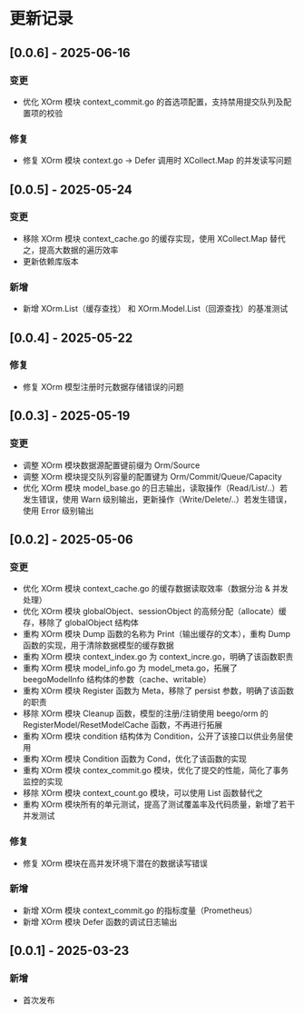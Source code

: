 # 更新记录

## [0.0.6] - 2025-06-16
### 变更
- 优化 XOrm 模块 context_commit.go 的首选项配置，支持禁用提交队列及配置项的校验

### 修复
- 修复 XOrm 模块 context.go -> Defer 调用时 XCollect.Map 的并发读写问题

## [0.0.5] - 2025-05-24
### 变更
- 移除 XOrm 模块 context_cache.go 的缓存实现，使用 XCollect.Map 替代之，提高大数据的遍历效率
- 更新依赖库版本

### 新增
- 新增 XOrm.List（缓存查找） 和 XOrm.Model.List（回源查找）的基准测试

## [0.0.4] - 2025-05-22
### 修复
- 修复 XOrm 模型注册时元数据存储错误的问题

## [0.0.3] - 2025-05-19
### 变更
- 调整 XOrm 模块数据源配置键前缀为 Orm/Source
- 调整 XOrm 模块提交队列容量的配置键为 Orm/Commit/Queue/Capacity
- 优化 XOrm 模块 model_base.go 的日志输出，读取操作（Read/List/..）若发生错误，使用 Warn 级别输出，更新操作（Write/Delete/..）若发生错误，使用 Error 级别输出

## [0.0.2] - 2025-05-06
### 变更
- 优化 XOrm 模块 context_cache.go 的缓存数据读取效率（数据分治 & 并发处理）
- 优化 XOrm 模块 globalObject、sessionObject 的高频分配（allocate）缓存，移除了 globalObject 结构体
- 重构 XOrm 模块 Dump 函数的名称为 Print（输出缓存的文本），重构 Dump 函数的实现，用于清除数据模型的缓存数据
- 重构 XOrm 模块 context_index.go 为 context_incre.go，明确了该函数职责
- 重构 XOrm 模块 model_info.go 为 model_meta.go，拓展了 beegoModelInfo 结构体的参数（cache、writable）
- 重构 XOrm 模块 Register 函数为 Meta，移除了 persist 参数，明确了该函数的职责
- 移除 XOrm 模块 Cleanup 函数，模型的注册/注销使用 beego/orm 的 RegisterModel/ResetModelCache 函数，不再进行拓展
- 重构 XOrm 模块 condition 结构体为 Condition，公开了该接口以供业务层使用
- 重构 XOrm 模块 Condition 函数为 Cond，优化了该函数的实现
- 重构 XOrm 模块 contex_commit.go 模块，优化了提交的性能，简化了事务监控的实现
- 移除 XOrm 模块 context_count.go 模块，可以使用 List 函数替代之
- 重构 XOrm 模块所有的单元测试，提高了测试覆盖率及代码质量，新增了若干并发测试

### 修复
- 修复 XOrm 模块在高并发环境下潜在的数据读写错误

### 新增
- 新增 XOrm 模块 context_commit.go 的指标度量（Prometheus）
- 新增 XOrm 模块 Defer 函数的调试日志输出

## [0.0.1] - 2025-03-23
### 新增
- 首次发布
